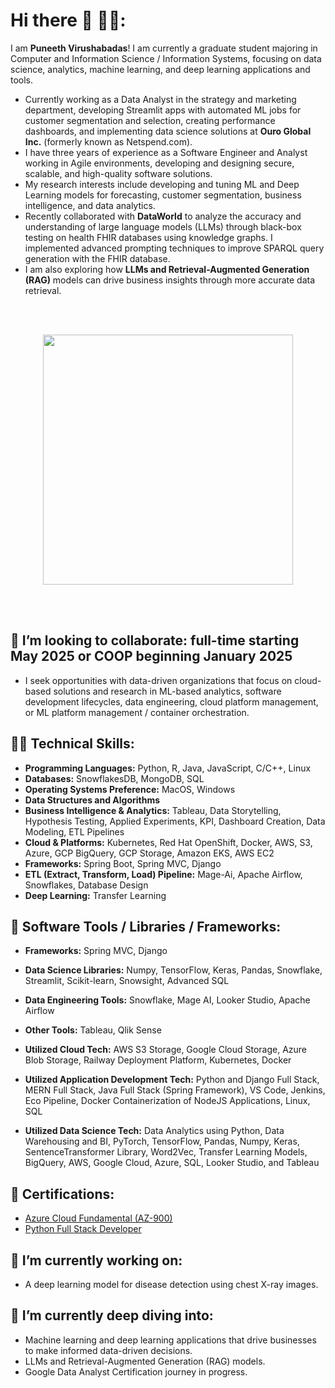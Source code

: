 # Hi there 👋 🤵‍♂️:

I am **Puneeth Virushabadas**! I am currently a graduate student majoring in Computer and Information Science / Information Systems, focusing on data science, analytics, machine learning, and deep learning applications and tools.

- Currently working as a Data Analyst in the strategy and marketing department, developing Streamlit apps with automated ML jobs for customer segmentation and selection, creating performance dashboards, and implementing data science solutions at **Ouro Global Inc.** (formerly known as Netspend.com).
- I have three years of experience as a Software Engineer and Analyst working in Agile environments, developing and designing secure, scalable, and high-quality software solutions.
- My research interests include developing and tuning ML and Deep Learning models for forecasting, customer segmentation, business intelligence, and data analytics.
- Recently collaborated with **DataWorld** to analyze the accuracy and understanding of large language models (LLMs) through black-box testing on health FHIR databases using knowledge graphs. I implemented advanced prompting techniques to improve SPARQL query generation with the FHIR database.
- I am also exploring how **LLMs and Retrieval-Augmented Generation (RAG)** models can drive business insights through more accurate data retrieval.

<br><br>

<p align="center">
  <img src="https://user-images.githubusercontent.com/74038190/212750147-854a394f-fee9-4080-9770-78a4b7ece53f.gif" width="400">
</p>

<br><br>

## 👯 I’m looking to collaborate:  full-time starting May 2025 or COOP beginning January 2025
- I seek opportunities with data-driven organizations that focus on cloud-based solutions and research in ML-based analytics, software development lifecycles, data engineering, cloud platform management, or ML platform management / container orchestration.
  
## 👨‍💻 Technical Skills:
- **Programming Languages:** Python, R, Java, JavaScript, C/C++, Linux
- **Databases:** SnowflakesDB, MongoDB, SQL
- **Operating Systems Preference:** MacOS, Windows
- **Data Structures and Algorithms**
- **Business Intelligence & Analytics:** Tableau, Data Storytelling, Hypothesis Testing, Applied Experiments, KPI, Dashboard Creation, Data Modeling, ETL Pipelines
- **Cloud & Platforms:** Kubernetes, Red Hat OpenShift, Docker, AWS, S3, Azure, GCP BigQuery, GCP Storage, Amazon EKS, AWS EC2
- **Frameworks:** Spring Boot, Spring MVC, Django
- **ETL (Extract, Transform, Load) Pipeline:** Mage-Ai, Apache Airflow, Snowflakes, Database Design
- **Deep Learning:** Transfer Learning

## 🔧 Software Tools / Libraries / Frameworks:
- **Frameworks:** Spring MVC, Django
- **Data Science Libraries:** Numpy, TensorFlow, Keras, Pandas, Snowflake, Streamlit, Scikit-learn, Snowsight, Advanced SQL
- **Data Engineering Tools:** Snowflake, Mage AI, Looker Studio, Apache Airflow
- **Other Tools:** Tableau, Qlik Sense

- **Utilized Cloud Tech:** AWS S3 Storage, Google Cloud Storage, Azure Blob Storage, Railway Deployment Platform, Kubernetes, Docker
- **Utilized Application Development Tech:** Python and Django Full Stack, MERN Full Stack, Java Full Stack (Spring Framework), VS Code, Jenkins, Eco Pipeline, Docker Containerization of NodeJS Applications, Linux, SQL
- **Utilized Data Science Tech:** Data Analytics using Python, Data Warehousing and BI, PyTorch, TensorFlow, Pandas, Numpy, Keras, SentenceTransformer Library, Word2Vec, Transfer Learning Models, BigQuery, AWS, Google Cloud, Azure, SQL, Looker Studio, and Tableau

## 🥇 Certifications:
- [Azure Cloud Fundamental (AZ-900)](https://www.credly.com/badges/04afa1b1-f74c-40b8-935d-28cb9ecebaac/public_url)
- [Python Full Stack Developer](https://www.udemy.com/certificate/UC-c3b2f997-cac1-4d7e-a0d4-43dca16710a5/)

## 🔭 I’m currently working on:
- A deep learning model for disease detection using chest X-ray images.

## 🌱 I’m currently deep diving into:
- Machine learning and deep learning applications that drive businesses to make informed data-driven decisions.
- LLMs and Retrieval-Augmented Generation (RAG) models.
- Google Data Analyst Certification journey in progress.
